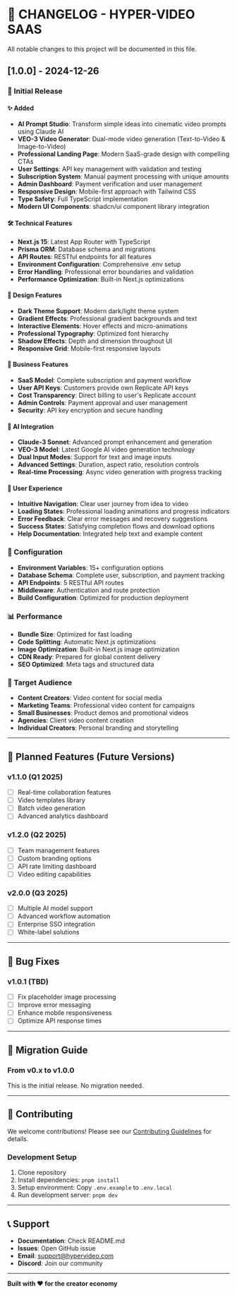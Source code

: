 # 📝 CHANGELOG - HYPER-VIDEO SAAS

All notable changes to this project will be documented in this file.

## [1.0.0] - 2024-12-26

### 🎉 Initial Release

#### ✨ Added
- **AI Prompt Studio**: Transform simple ideas into cinematic video prompts using Claude AI
- **VEO-3 Video Generator**: Dual-mode video generation (Text-to-Video & Image-to-Video)
- **Professional Landing Page**: Modern SaaS-grade design with compelling CTAs
- **User Settings**: API key management with validation and testing
- **Subscription System**: Manual payment processing with unique amounts
- **Admin Dashboard**: Payment verification and user management
- **Responsive Design**: Mobile-first approach with Tailwind CSS
- **Type Safety**: Full TypeScript implementation
- **Modern UI Components**: shadcn/ui component library integration

#### 🛠 Technical Features
- **Next.js 15**: Latest App Router with TypeScript
- **Prisma ORM**: Database schema and migrations
- **API Routes**: RESTful endpoints for all features
- **Environment Configuration**: Comprehensive .env setup
- **Error Handling**: Professional error boundaries and validation
- **Performance Optimization**: Built-in Next.js optimizations

#### 🎨 Design Features
- **Dark Theme Support**: Modern dark/light theme system
- **Gradient Effects**: Professional gradient backgrounds and text
- **Interactive Elements**: Hover effects and micro-animations
- **Professional Typography**: Optimized font hierarchy
- **Shadow Effects**: Depth and dimension throughout UI
- **Responsive Grid**: Mobile-first responsive layouts

#### 🚀 Business Features
- **SaaS Model**: Complete subscription and payment workflow
- **User API Keys**: Customers provide own Replicate API keys
- **Cost Transparency**: Direct billing to user's Replicate account
- **Admin Controls**: Payment approval and user management
- **Security**: API key encryption and secure handling

#### 🤖 AI Integration
- **Claude-3 Sonnet**: Advanced prompt enhancement and generation
- **VEO-3 Model**: Latest Google AI video generation technology
- **Dual Input Modes**: Support for text and image inputs
- **Advanced Settings**: Duration, aspect ratio, resolution controls
- **Real-time Processing**: Async video generation with progress tracking

#### 📱 User Experience
- **Intuitive Navigation**: Clear user journey from idea to video
- **Loading States**: Professional loading animations and progress indicators
- **Error Feedback**: Clear error messages and recovery suggestions
- **Success States**: Satisfying completion flows and download options
- **Help Documentation**: Integrated help text and example content

### 🔧 Configuration
- **Environment Variables**: 15+ configuration options
- **Database Schema**: Complete user, subscription, and payment tracking
- **API Endpoints**: 5 RESTful API routes
- **Middleware**: Authentication and route protection
- **Build Configuration**: Optimized for production deployment

### 📊 Performance
- **Bundle Size**: Optimized for fast loading
- **Code Splitting**: Automatic Next.js optimizations
- **Image Optimization**: Built-in Next.js image optimization
- **CDN Ready**: Prepared for global content delivery
- **SEO Optimized**: Meta tags and structured data

### 🎯 Target Audience
- **Content Creators**: Video content for social media
- **Marketing Teams**: Professional video content for campaigns
- **Small Businesses**: Product demos and promotional videos
- **Agencies**: Client video content creation
- **Individual Creators**: Personal branding and storytelling

---

## 🔮 Planned Features (Future Versions)

### v1.1.0 (Q1 2025)
- [ ] Real-time collaboration features
- [ ] Video templates library
- [ ] Batch video generation
- [ ] Advanced analytics dashboard

### v1.2.0 (Q2 2025)
- [ ] Team management features
- [ ] Custom branding options
- [ ] API rate limiting dashboard
- [ ] Video editing capabilities

### v2.0.0 (Q3 2025)
- [ ] Multiple AI model support
- [ ] Advanced workflow automation
- [ ] Enterprise SSO integration
- [ ] White-label solutions

---

## 🐛 Bug Fixes

### v1.0.1 (TBD)
- [ ] Fix placeholder image processing
- [ ] Improve error messaging
- [ ] Enhance mobile responsiveness
- [ ] Optimize API response times

---

## 🔄 Migration Guide

### From v0.x to v1.0.0
This is the initial release. No migration needed.

---

## 🤝 Contributing

We welcome contributions! Please see our [Contributing Guidelines](CONTRIBUTING.md) for details.

### Development Setup
1. Clone repository
2. Install dependencies: `pnpm install`
3. Setup environment: Copy `.env.example` to `.env.local`
4. Run development server: `pnpm dev`

---

## 📞 Support

- **Documentation**: Check README.md
- **Issues**: Open GitHub issue
- **Email**: support@hypervideo.com
- **Discord**: Join our community

---

**Built with ❤️ for the creator economy**